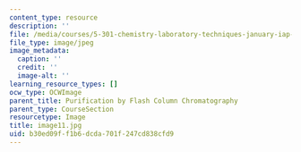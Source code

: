 ```yaml
---
content_type: resource
description: ''
file: /media/courses/5-301-chemistry-laboratory-techniques-january-iap-2012/b30ed09ff1b6dcda701f247cd838cfd9_image11.jpg
file_type: image/jpeg
image_metadata:
  caption: ''
  credit: ''
  image-alt: ''
learning_resource_types: []
ocw_type: OCWImage
parent_title: Purification by Flash Column Chromatography
parent_type: CourseSection
resourcetype: Image
title: image11.jpg
uid: b30ed09f-f1b6-dcda-701f-247cd838cfd9
---
```

